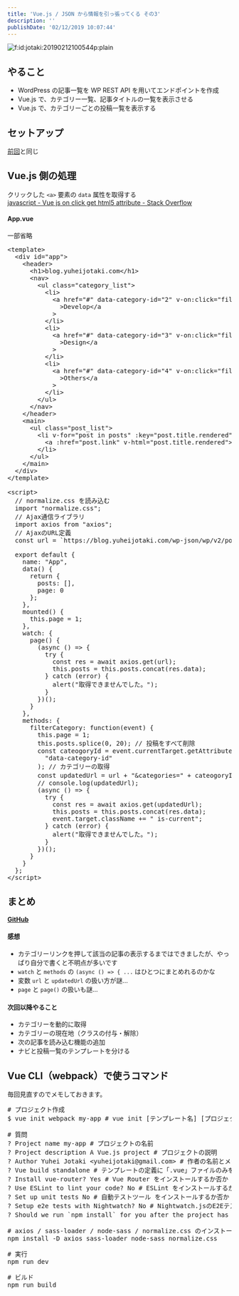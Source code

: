 ```yaml
---
title: 'Vue.js / JSON から情報を引っ張ってくる その3'
description: ''
publishDate: '02/12/2019 10:07:44'
---
```


<p><span itemscope itemtype="http://schema.org/Photograph"><img src="/images/hatena/20190212100544.png" alt="f:id:jotaki:20190212100544p:plain" title="f:id:jotaki:20190212100544p:plain" class="hatena-fotolife" itemprop="image" /></span></p>

<h2>やること</h2>

<ul>
<li>WordPress の記事一覧を WP REST API を用いてエンドポイントを作成</li>
<li>Vue.js で、カテゴリー一覧、記事タイトルの一覧を表示させる</li>
<li>Vue.js で、カテゴリーごとの投稿一覧を表示する</li>
</ul>

<h2>セットアップ</h2>

<p><a href="https://yuheijotaki.hatenablog.com/entry/2019/02/08/095922">前回</a>と同じ</p>

<h2>Vue.js 側の処理</h2>

<p>クリックした <code>&lt;a&gt;</code> 要素の <code>data</code> 属性を取得する<br/>
<a href="https://stackoverflow.com/questions/44324869/vue-js-on-click-get-html5-attribute">javascript - Vue js on click get html5 attribute - Stack Overflow</a></p>

<h4>App.vue</h4>

<p>一部省略</p>

<pre class="code lang-html" data-lang="html" data-unlink><span class="synIdentifier">&lt;</span>template<span class="synIdentifier">&gt;</span>
  <span class="synIdentifier">&lt;</span><span class="synStatement">div</span><span class="synIdentifier"> </span><span class="synType">id</span><span class="synIdentifier">=</span><span class="synConstant">&quot;app&quot;</span><span class="synIdentifier">&gt;</span>
    <span class="synIdentifier">&lt;</span>header<span class="synIdentifier">&gt;</span>
      <span class="synIdentifier">&lt;</span><span class="synStatement">h1</span><span class="synIdentifier">&gt;</span>blog.yuheijotaki.com<span class="synIdentifier">&lt;/</span><span class="synStatement">h1</span><span class="synIdentifier">&gt;</span>
      <span class="synIdentifier">&lt;</span>nav<span class="synIdentifier">&gt;</span>
        <span class="synIdentifier">&lt;</span><span class="synStatement">ul</span><span class="synIdentifier"> </span><span class="synType">class</span><span class="synIdentifier">=</span><span class="synConstant">&quot;category_list&quot;</span><span class="synIdentifier">&gt;</span>
          <span class="synIdentifier">&lt;</span><span class="synStatement">li</span><span class="synIdentifier">&gt;</span>
            <span class="synIdentifier">&lt;</span><span class="synStatement">a</span><span class="synIdentifier"> </span><span class="synType">href</span><span class="synIdentifier">=</span><span class="synConstant">&quot;#&quot;</span><span class="synIdentifier"> </span><span class="synType">data</span><span class="synIdentifier">-category-</span><span class="synType">id</span><span class="synIdentifier">=</span><span class="synConstant">&quot;2&quot;</span><span class="synIdentifier"> v-on:click=</span><span class="synConstant">&quot;filterCategory&quot;</span>
<span class="synIdentifier">              &gt;</span><span class="synUnderlined">Develop</span><span class="synIdentifier">&lt;/</span><span class="synStatement">a</span>
<span class="synIdentifier">            &gt;</span>
          <span class="synIdentifier">&lt;/</span><span class="synStatement">li</span><span class="synIdentifier">&gt;</span>
          <span class="synIdentifier">&lt;</span><span class="synStatement">li</span><span class="synIdentifier">&gt;</span>
            <span class="synIdentifier">&lt;</span><span class="synStatement">a</span><span class="synIdentifier"> </span><span class="synType">href</span><span class="synIdentifier">=</span><span class="synConstant">&quot;#&quot;</span><span class="synIdentifier"> </span><span class="synType">data</span><span class="synIdentifier">-category-</span><span class="synType">id</span><span class="synIdentifier">=</span><span class="synConstant">&quot;3&quot;</span><span class="synIdentifier"> v-on:click=</span><span class="synConstant">&quot;filterCategory&quot;</span>
<span class="synIdentifier">              &gt;</span><span class="synUnderlined">Design</span><span class="synIdentifier">&lt;/</span><span class="synStatement">a</span>
<span class="synIdentifier">            &gt;</span>
          <span class="synIdentifier">&lt;/</span><span class="synStatement">li</span><span class="synIdentifier">&gt;</span>
          <span class="synIdentifier">&lt;</span><span class="synStatement">li</span><span class="synIdentifier">&gt;</span>
            <span class="synIdentifier">&lt;</span><span class="synStatement">a</span><span class="synIdentifier"> </span><span class="synType">href</span><span class="synIdentifier">=</span><span class="synConstant">&quot;#&quot;</span><span class="synIdentifier"> </span><span class="synType">data</span><span class="synIdentifier">-category-</span><span class="synType">id</span><span class="synIdentifier">=</span><span class="synConstant">&quot;4&quot;</span><span class="synIdentifier"> v-on:click=</span><span class="synConstant">&quot;filterCategory&quot;</span>
<span class="synIdentifier">              &gt;</span><span class="synUnderlined">Others</span><span class="synIdentifier">&lt;/</span><span class="synStatement">a</span>
<span class="synIdentifier">            &gt;</span>
          <span class="synIdentifier">&lt;/</span><span class="synStatement">li</span><span class="synIdentifier">&gt;</span>
        <span class="synIdentifier">&lt;/</span><span class="synStatement">ul</span><span class="synIdentifier">&gt;</span>
      <span class="synIdentifier">&lt;/</span>nav<span class="synIdentifier">&gt;</span>
    <span class="synIdentifier">&lt;/</span>header<span class="synIdentifier">&gt;</span>
    <span class="synIdentifier">&lt;</span>main<span class="synIdentifier">&gt;</span>
      <span class="synIdentifier">&lt;</span><span class="synStatement">ul</span><span class="synIdentifier"> </span><span class="synType">class</span><span class="synIdentifier">=</span><span class="synConstant">&quot;post_list&quot;</span><span class="synIdentifier">&gt;</span>
        <span class="synIdentifier">&lt;</span><span class="synStatement">li</span><span class="synIdentifier"> v-</span><span class="synType">for</span><span class="synIdentifier">=</span><span class="synConstant">&quot;post in posts&quot;</span><span class="synIdentifier"> :key=</span><span class="synConstant">&quot;post.title.rendered&quot;</span><span class="synIdentifier">&gt;</span>
          <span class="synIdentifier">&lt;</span><span class="synStatement">a</span><span class="synIdentifier"> :</span><span class="synType">href</span><span class="synIdentifier">=</span><span class="synConstant">&quot;post.link&quot;</span><span class="synIdentifier"> v-html=</span><span class="synConstant">&quot;post.title.rendered&quot;</span><span class="synIdentifier">&gt;&lt;/</span><span class="synStatement">a</span><span class="synIdentifier">&gt;</span>
        <span class="synIdentifier">&lt;/</span><span class="synStatement">li</span><span class="synIdentifier">&gt;</span>
      <span class="synIdentifier">&lt;/</span><span class="synStatement">ul</span><span class="synIdentifier">&gt;</span>
    <span class="synIdentifier">&lt;/</span>main<span class="synIdentifier">&gt;</span>
  <span class="synIdentifier">&lt;/</span><span class="synStatement">div</span><span class="synIdentifier">&gt;</span>
<span class="synIdentifier">&lt;/</span>template<span class="synIdentifier">&gt;</span>

<span class="synIdentifier">&lt;</span><span class="synStatement">script</span><span class="synIdentifier">&gt;</span>
<span class="synSpecial">  </span><span class="synComment">// normalize.css を読み込む</span>
<span class="synSpecial">  </span><span class="synStatement">import</span><span class="synSpecial"> </span><span class="synConstant">&quot;normalize.css&quot;</span><span class="synSpecial">;</span>
<span class="synSpecial">  </span><span class="synComment">// Ajax通信ライブラリ</span>
<span class="synSpecial">  </span><span class="synStatement">import</span><span class="synSpecial"> axios from </span><span class="synConstant">&quot;axios&quot;</span><span class="synSpecial">;</span>
<span class="synSpecial">  </span><span class="synComment">// AjaxのURL定義</span>
<span class="synSpecial">  </span><span class="synStatement">const</span><span class="synSpecial"> url = `https:</span><span class="synComment">//blog.yuheijotaki.com/wp-json/wp/v2/posts?per_page=20&amp;categories=2`;</span>

<span class="synSpecial">  </span><span class="synStatement">export</span><span class="synSpecial"> </span><span class="synStatement">default</span><span class="synSpecial"> </span><span class="synIdentifier">{</span>
<span class="synSpecial">    name: </span><span class="synConstant">&quot;App&quot;</span><span class="synSpecial">,</span>
<span class="synSpecial">    data</span>()<span class="synSpecial"> </span><span class="synIdentifier">{</span>
<span class="synSpecial">      </span><span class="synStatement">return</span><span class="synSpecial"> </span><span class="synIdentifier">{</span>
<span class="synSpecial">        posts: </span><span class="synIdentifier">[]</span><span class="synSpecial">,</span>
<span class="synSpecial">        page: </span>0
<span class="synSpecial">      </span><span class="synIdentifier">}</span><span class="synSpecial">;</span>
<span class="synSpecial">    </span><span class="synIdentifier">}</span><span class="synSpecial">,</span>
<span class="synSpecial">    mounted</span>()<span class="synSpecial"> </span><span class="synIdentifier">{</span>
<span class="synSpecial">      </span><span class="synIdentifier">this</span><span class="synSpecial">.page = </span>1<span class="synSpecial">;</span>
<span class="synSpecial">    </span><span class="synIdentifier">}</span><span class="synSpecial">,</span>
<span class="synSpecial">    watch: </span><span class="synIdentifier">{</span>
<span class="synSpecial">      page</span>()<span class="synSpecial"> </span><span class="synIdentifier">{</span>
<span class="synSpecial">        </span>(<span class="synSpecial">async </span>()<span class="synSpecial"> =&gt; </span><span class="synIdentifier">{</span>
<span class="synSpecial">          </span><span class="synStatement">try</span><span class="synSpecial"> </span><span class="synIdentifier">{</span>
<span class="synSpecial">            </span><span class="synStatement">const</span><span class="synSpecial"> res = await axios.get</span>(<span class="synSpecial">url</span>)<span class="synSpecial">;</span>
<span class="synSpecial">            </span><span class="synIdentifier">this</span><span class="synSpecial">.posts = </span><span class="synIdentifier">this</span><span class="synSpecial">.posts.concat</span>(<span class="synSpecial">res.data</span>)<span class="synSpecial">;</span>
<span class="synSpecial">          </span><span class="synIdentifier">}</span><span class="synSpecial"> </span><span class="synStatement">catch</span><span class="synSpecial"> </span>(<span class="synSpecial">error</span>)<span class="synSpecial"> </span><span class="synIdentifier">{</span>
<span class="synSpecial">            </span><span class="synStatement">alert</span>(<span class="synConstant">&quot;取得できませんでした。&quot;</span>)<span class="synSpecial">;</span>
<span class="synSpecial">          </span><span class="synIdentifier">}</span>
<span class="synSpecial">        </span><span class="synIdentifier">}</span>)()<span class="synSpecial">;</span>
<span class="synSpecial">      </span><span class="synIdentifier">}</span>
<span class="synSpecial">    </span><span class="synIdentifier">}</span><span class="synSpecial">,</span>
<span class="synSpecial">    methods: </span><span class="synIdentifier">{</span>
<span class="synSpecial">      filterCategory: </span><span class="synIdentifier">function</span>(<span class="synStatement">event</span>)<span class="synSpecial"> </span><span class="synIdentifier">{</span>
<span class="synSpecial">        </span><span class="synIdentifier">this</span><span class="synSpecial">.page = </span>1<span class="synSpecial">;</span>
<span class="synSpecial">        </span><span class="synIdentifier">this</span><span class="synSpecial">.posts.splice</span>(0<span class="synSpecial">, </span>20)<span class="synSpecial">; </span><span class="synComment">// 投稿をすべて削除</span>
<span class="synSpecial">        </span><span class="synStatement">const</span><span class="synSpecial"> cateogoryId = </span><span class="synStatement">event</span><span class="synSpecial">.currentTarget.getAttribute</span>(
<span class="synSpecial">          </span><span class="synConstant">&quot;data-category-id&quot;</span>
<span class="synSpecial">        </span>)<span class="synSpecial">; </span><span class="synComment">// カテゴリーの取得</span>
<span class="synSpecial">        </span><span class="synStatement">const</span><span class="synSpecial"> updatedUrl = url + </span><span class="synConstant">&quot;&amp;categories=&quot;</span><span class="synSpecial"> + cateogoryId; </span><span class="synComment">// JSON URLのアップデート</span>
<span class="synSpecial">        </span><span class="synComment">// console.log(updatedUrl);</span>
<span class="synSpecial">        </span>(<span class="synSpecial">async </span>()<span class="synSpecial"> =&gt; </span><span class="synIdentifier">{</span>
<span class="synSpecial">          </span><span class="synStatement">try</span><span class="synSpecial"> </span><span class="synIdentifier">{</span>
<span class="synSpecial">            </span><span class="synStatement">const</span><span class="synSpecial"> res = await axios.get</span>(<span class="synSpecial">updatedUrl</span>)<span class="synSpecial">;</span>
<span class="synSpecial">            </span><span class="synIdentifier">this</span><span class="synSpecial">.posts = </span><span class="synIdentifier">this</span><span class="synSpecial">.posts.concat</span>(<span class="synSpecial">res.data</span>)<span class="synSpecial">;</span>
<span class="synSpecial">            </span><span class="synStatement">event</span><span class="synSpecial">.target.className += </span><span class="synConstant">&quot; is-current&quot;</span><span class="synSpecial">;</span>
<span class="synSpecial">          </span><span class="synIdentifier">}</span><span class="synSpecial"> </span><span class="synStatement">catch</span><span class="synSpecial"> </span>(<span class="synSpecial">error</span>)<span class="synSpecial"> </span><span class="synIdentifier">{</span>
<span class="synSpecial">            </span><span class="synStatement">alert</span>(<span class="synConstant">&quot;取得できませんでした。&quot;</span>)<span class="synSpecial">;</span>
<span class="synSpecial">          </span><span class="synIdentifier">}</span>
<span class="synSpecial">        </span><span class="synIdentifier">}</span>)()<span class="synSpecial">;</span>
<span class="synSpecial">      </span><span class="synIdentifier">}</span>
<span class="synSpecial">    </span><span class="synIdentifier">}</span>
<span class="synSpecial">  </span><span class="synIdentifier">}</span><span class="synSpecial">;</span>
<span class="synIdentifier">&lt;/</span><span class="synStatement">script</span><span class="synIdentifier">&gt;</span>
</pre>

<h2>まとめ</h2>

<p><a href="https://github.com/yuheijotaki/vue-study_20190212"><strong>GitHub</strong></a></p>

<h4>感想</h4>

<ul>
<li>カテゴリーリンクを押して該当の記事の表示するまではできましたが、やっぱり自分で書くと不明点が多いです</li>
<li><code>watch</code> と <code>methods</code> の <code>(async () =&gt; { ...</code> はひとつにまとめれるのかな</li>
<li>変数 <code>url</code> と <code>updatedUrl</code> の扱い方が謎...</li>
<li><code>page</code> と <code>page()</code> の扱いも謎...</li>
</ul>

<h4>次回以降やること</h4>

<ul>
<li>カテゴリーを動的に取得</li>
<li>カテゴリーの現在地（クラスの付与・解除）</li>
<li>次の記事を読み込む機能の追加</li>
<li>ナビと投稿一覧のテンプレートを分ける</li>
</ul>

<h2>Vue CLI（webpack）で使うコマンド</h2>

<p>毎回見直すのでメモしておきます。</p>

<pre class="code" data-lang="" data-unlink># プロジェクト作成
$ vue init webpack my-app # vue init [テンプレート名] [プロジェクト名]

# 質問
? Project name my-app # プロジェクトの名前
? Project description A Vue.js project # プロジェクトの説明
? Author Yuhei Jotaki &lt;yuheijotaki@gmail.com&gt; # 作者の名前とメールアドレス
? Vue build standalone # テンプレートの定義に「.vue」ファイルのみを使用するなら「Runtime-only」を選択可能
? Install vue-router? Yes # Vue Router をインストールするか否か
? Use ESLint to lint your code? No # ESLint をインストールするか否か
? Set up unit tests No # 自動テストツール をインストールするか否か
? Setup e2e tests with Nightwatch? No # Nightwatch.jsのE2Eテストフレームワークをインストールするか否か
? Should we run `npm install` for you after the project has been created? (recommended) npm # npmを使って自動インストール

# axios / sass-loader / node-sass / normalize.css のインストール
npm install -D axios sass-loader node-sass normalize.css

# 実行
npm run dev

# ビルド
npm run build</pre>
